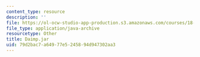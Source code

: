 ```yaml
---
content_type: resource
description: ''
file: https://ol-ocw-studio-app-production.s3.amazonaws.com/courses/18-03sc-differential-equations-fall-2011/79d2bac7a64977e5245894d947302aa3_Daimp.jar
file_type: application/java-archive
resourcetype: Other
title: Daimp.jar
uid: 79d2bac7-a649-77e5-2458-94d947302aa3
---
```

